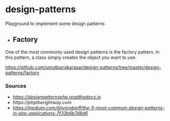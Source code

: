 # design-patterns
Playground to implement some design patterns

* ## Factory

One of the most commonly used design patterns is the factory pattern. In this pattern, a class simply creates the object you want to use.

https://github.com/umutbariskarasar/design-patterns/tree/master/design-patterns/factory


### Sources
* _https://designpatternsphp.readthedocs.io_
* _https://phptherightway.com_
* _https://medium.com/@ivorobioff/the-5-most-common-design-patterns-in-php-applications-7f33b6b7d8d6_
